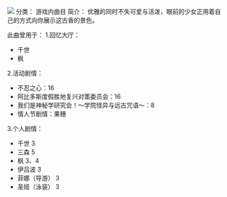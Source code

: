 ![](//static.kivo.wiki/images/music/cover/gz2OzgdwfPVcX09ImgW6HK7LXODrOUYf.png)
分类： 游戏内曲目
简介：
优雅的同时不失可爱与活泼，眼前的少女正用着自己的方式向你展示这古香的景色。

此曲曾用于：
1.回忆大厅：
 - 千世
 - 枫

2.活动剧情：
 - 不忍之心：16
 - 阿比多斯度假胜地复兴对策委员会：16
 - 我们是神秘学研究会！～学院怪异与远古咒语～：8
 - 情人节剧情：果穗

3.个人剧情：
 - 千世 3
 - 三森 5
 - 枫 3、4
 - 伊吕波 3
 - 菲娜（导游） 3
 - 圣娅（泳装） 3


